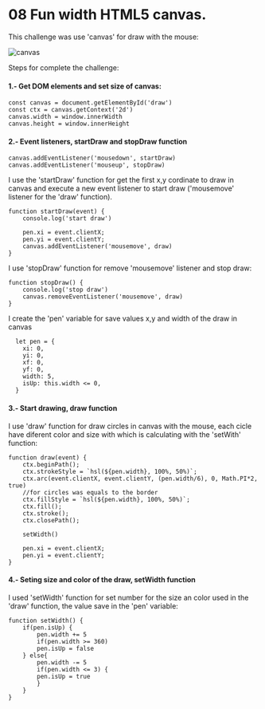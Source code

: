 # 08 Fun width HTML5 canvas.

This challenge was use 'canvas' for draw with the mouse:

![canvas](https://user-images.githubusercontent.com/75919670/126929101-fd8103e9-3d80-47e6-bd2a-41ab11e73fe5.png)

Steps for complete the challenge:

#### 1.- Get DOM elements and set size of canvas:
    
    const canvas = document.getElementById('draw')
    const ctx = canvas.getContext('2d')
    canvas.width = window.innerWidth
    canvas.height = window.innerHeight



#### 2.- Event listeners, startDraw and stopDraw function

    canvas.addEventListener('mousedown', startDraw)
    canvas.addEventListener('mouseup', stopDraw)


I use the 'startDraw' function for get the first x,y cordinate to draw in canvas and execute a new event listener to start draw ('mousemove' listener for the 'draw' function).

    function startDraw(event) {
        console.log('start draw')
        
        pen.xi = event.clientX;
        pen.yi = event.clientY;
        canvas.addEventListener('mousemove', draw)
    }
    
	
I use 'stopDraw' function for remove 'mousemove' listener and stop draw:


    function stopDraw() {
        console.log('stop draw')
        canvas.removeEventListener('mousemove', draw)
    }



I create the 'pen' variable for save values x,y and width of the draw in canvas

	  let pen = {
		xi: 0,
		yi: 0,
		xf: 0,
		yf: 0,
		width: 5,
		isUp: this.width <= 0,
	  }

#### 3.- Start drawing, draw function

I use 'draw' function for draw circles in canvas with the mouse, each cicle have diferent color and size with which is calculating with the 'setWith' function:

    function draw(event) {
        ctx.beginPath();
        ctx.strokeStyle = `hsl(${pen.width}, 100%, 50%)`;
        ctx.arc(event.clientX, event.clientY, (pen.width/6), 0, Math.PI*2, true)
        //for circles was equals to the border
        ctx.fillStyle = `hsl(${pen.width}, 100%, 50%)`;
        ctx.fill();
        ctx.stroke();
        ctx.closePath();
        
        setWidth()
        
        pen.xi = event.clientX;
        pen.yi = event.clientY;
    }

#### 4.- Seting size and color of the draw, setWidth function

I used 'setWidth' function for set number for the size an color used in the 'draw' function, the value save in the 'pen' variable:

    function setWidth() {
        if(pen.isUp) {
            pen.width += 5
            if(pen.width >= 360)
            pen.isUp = false 
        } else{
            pen.width -= 5
            if(pen.width <= 3) {
            pen.isUp = true 
            }
        } 
    }
